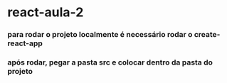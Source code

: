 # react-aula-2

### para rodar o projeto localmente é necessário rodar o create-react-app

### após rodar, pegar a pasta src e colocar dentro  da pasta do projeto
